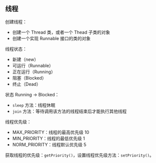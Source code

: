 ## 线程

创建线程：
- 创建一个 Thread 类，或者一个 Thead 子类的对象
- 创建一个实现 Runnable 接口的类的对象

线程状态：
- 新建（new）
- 可运行（Runnable）
- 正在运行（Running）
- 阻塞（Blocked）
- 终止（Dead）


状态 Running -> Blocked：
- `sleep` 方法：线程休眠
- `join` 方法：等待调用该方法的线程结束后才能执行其他线程


线程优先级：
- MAX_PRIORITY：线程的最高优先级 10
- MIN_PRIORITY：线程的最低优先级 1
- NORM_PRIORITY：线程默认优先级 5

获取线程的优先级：`getPriority()`，设置线程优先级方法：`setPriority()`。
 


